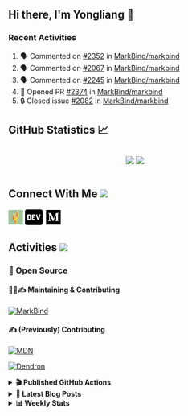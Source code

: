 ## Hi there, I'm Yongliang 👋

### Recent Activities

<!--START_SECTION:activity-->
1. 🗣 Commented on [#2352](https://github.com/MarkBind/markbind/issues/2352#issuecomment-1783741936) in [MarkBind/markbind](https://github.com/MarkBind/markbind)
2. 🗣 Commented on [#2067](https://github.com/MarkBind/markbind/issues/2067#issuecomment-1774886334) in [MarkBind/markbind](https://github.com/MarkBind/markbind)
3. 🗣 Commented on [#2245](https://github.com/MarkBind/markbind/issues/2245#issuecomment-1774870774) in [MarkBind/markbind](https://github.com/MarkBind/markbind)
4. 💪 Opened PR [#2374](https://github.com/MarkBind/markbind/pull/2374) in [MarkBind/markbind](https://github.com/MarkBind/markbind)
5. 🔒 Closed issue [#2082](https://github.com/MarkBind/markbind/issues/2082) in [MarkBind/markbind](https://github.com/MarkBind/markbind)
<!--END_SECTION:activity-->

## GitHub Statistics :chart_with_upwards_trend:
<div align="center">
<div style="display: flex; align-items: center; justify-content: center;">

[![](https://github-readme-stats-tlylt.vercel.app/api?username=tlylt&show_icons=true&theme=tokyonight&hide_border=true&locale=en)](https://github.com/tlylt)
[![](https://github-readme-streak-stats.herokuapp.com/?user=tlylt&theme=tokyonight&hide_border=true)](https://github.com/tlylt)
</div>
</div>

## Connect With Me <img src="https://media.giphy.com/media/2wh5K5yE3ulp3xgYcG/giphy-downsized.gif" width="30">

<a href="https://www.yongliangliu.com/" target="_blank"><img align="center" src="static/site-icon.png" alt="yongliangliu.com" height="29" width="29" /></a>
<a href="https://dev.to/tlylt" target="_blank"><img align="center" src="static/dev-badge.svg" alt="dev.to/tlylt" height="35" width="35" /></a>
<a href="https://tlylt.medium.com" target="_blank"><img align="center" src="static/medium.png" alt="tlylt.medium.com" height="35" width="35" /></a>

## Activities <img src="https://media.giphy.com/media/WUlplcMpOCEmTGBtBW/giphy.gif" width="30">

### 🔭 Open Source

#### 👷‍♂️✍️ Maintaining & Contributing
[![MarkBind](https://github-readme-stats-tlylt.vercel.app/api/pin/?username=markbind&repo=markbind)](https://github.com/MarkBind/markbind)

#### ✍️ (Previously) Contributing
[![MDN](https://github-readme-stats-tlylt.vercel.app/api/pin/?username=mdn&repo=content)](https://github.com/mdn/content/issues?q=is%3Aopen+involves%3A%40me+sort%3Aupdated-desc)

[![Dendron](https://github-readme-stats-tlylt.vercel.app/api/pin/?username=dendronhq&repo=dendron)](https://github.com/dendronhq/dendron/issues?q=is%3Aopen+involves%3A%40me+sort%3Aupdated-desc)

<details>
<summary> <b>🎬 Published GitHub Actions </b> </summary>

[![install-graphviz](https://github-readme-stats-tlylt.vercel.app/api/pin/?username=tlylt&repo=install-graphviz)](https://github.com/tlylt/install-graphviz)

[![reposense-action](https://github-readme-stats-tlylt.vercel.app/api/pin/?username=tlylt&repo=reposense-action)](https://github.com/tlylt/reposense-action)

[![markbin-action](https://github-readme-stats-tlylt.vercel.app/api/pin/?username=markbind&repo=markbind-action)](https://github.com/MarkBind/markbind-action)

</details>

<details>
<summary> <b>📕 Latest Blog Posts</b> </summary>

<!-- BLOG-POST-LIST:START -->
- [End of Year 3 Sem 2](https://yongliangliu.com/blog/end-of-year-3-sem-2)
- [Deploy a ChatGPT API Server in no time](https://yongliangliu.com/blog/chatgpt-nextjs-server)
- [Creating a regex-based Markdown parser in TypeScript](https://yongliangliu.com/blog/rmark)
- [Create VSCode Snippets for Markdown Blog Workflows](https://yongliangliu.com/blog/vscode-snippets)
- [Brag Doc 2023](https://yongliangliu.com/blog/brag-doc-2023)
<!-- BLOG-POST-LIST:END -->

</details>

<details>
<summary> <b>📊 Weekly Stats</b> </summary>

<!--START_SECTION:waka-->
![Code Time](http://img.shields.io/badge/Code%20Time-1%2C154%20hrs%2020%20mins-blue)

**🐱 My GitHub Data** 

> 📦 664.5 kB Used in GitHub's Storage 
 > 
> 🏆 1,611 Contributions in the Year 2023
 > 
> 🚫 Not Opted to Hire
 > 
> 📜 174 Public Repositories 
 > 
> 🔑 40 Private Repositories 
 > 
**I'm an Early 🐤** 

```text
🌞 Morning                3948 commits        ███████░░░░░░░░░░░░░░░░░░   29.24 % 
🌆 Daytime                3624 commits        ███████░░░░░░░░░░░░░░░░░░   26.84 % 
🌃 Evening                5024 commits        █████████░░░░░░░░░░░░░░░░   37.21 % 
🌙 Night                  905 commits         ██░░░░░░░░░░░░░░░░░░░░░░░   06.70 % 
```
📅 **I'm Most Productive on Wednesday** 

```text
Monday                   1759 commits        ███░░░░░░░░░░░░░░░░░░░░░░   13.03 % 
Tuesday                  1963 commits        ████░░░░░░░░░░░░░░░░░░░░░   14.54 % 
Wednesday                2173 commits        ████░░░░░░░░░░░░░░░░░░░░░   16.10 % 
Thursday                 1684 commits        ███░░░░░░░░░░░░░░░░░░░░░░   12.47 % 
Friday                   1748 commits        ███░░░░░░░░░░░░░░░░░░░░░░   12.95 % 
Saturday                 2075 commits        ████░░░░░░░░░░░░░░░░░░░░░   15.37 % 
Sunday                   2099 commits        ████░░░░░░░░░░░░░░░░░░░░░   15.55 % 
```


📊 **This Week I Spent My Time On** 

```text
🕑︎ Time Zone: Asia/Singapore

💬 Programming Languages: 
JSON                     6 mins              ██████████████░░░░░░░░░░░   55.67 % 
TypeScript               4 mins              ████████░░░░░░░░░░░░░░░░░   32.90 % 
HTML                     0 secs              ██░░░░░░░░░░░░░░░░░░░░░░░   06.36 % 
Markdown                 0 secs              █░░░░░░░░░░░░░░░░░░░░░░░░   02.51 % 
JavaScript               0 secs              █░░░░░░░░░░░░░░░░░░░░░░░░   02.51 % 
```


 Last Updated on 31/10/2023 00:46:44 UTC
<!--END_SECTION:waka-->

</details>
